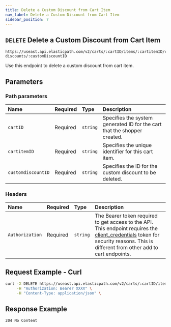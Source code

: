 ```yaml
---
title: Delete a Custom Discount from Cart Item
nav_label: Delete a Custom Discount from Cart Item
sidebar_position: 7
---
```


## `DELETE` Delete a Custom Discount from Cart Item

```http
https://useast.api.elasticpath.com/v2/carts/:cartID/items/:cartitemID/custom-discounts/:customDiscountID
```

Use this endpoint to delete a custom discount from cart item.

## Parameters

### Path parameters

| Name                      | Required | Type     | Description                                                              |
|:--------------------------|:---------|:---------|:-------------------------------------------------------------------------|
| `cartID` | Required | `string` | Specifies the system generated ID for the cart that the shopper created. |
| `cartitemID` | Required | `string` | Specifies the unique identifier for this cart item.                      |
| `customdiscountID` | Required | `string` | Specifies the ID for the custom discount to be deleted.                  |

### Headers

| Name                      | Required | Type     | Description                |
|:--------------------------|:---------|:---------|:---------------------------|
| `Authorization`           | Required | `string` | The Bearer token required to get access to the API. This endpoint requires the [client_credentials](/docs/commerce-cloud/authentication/Tokens/client-credential-token) token for security reasons. This is different from other add to cart endpoints. |


## Request Example - Curl

```bash
curl -X DELETE https://useast.api.elasticpath.com/v2/carts/:cartID/items/:cartitemID/custom-discounts/:customDiscountID \
     -H "Authorization: Bearer XXXX" \
     -H "Content-Type: application/json" \
```

## Response Example

`204 No Content`
